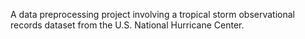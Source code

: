 A data preprocessing project involving a tropical storm observational records dataset from the U.S. National Hurricane Center.



